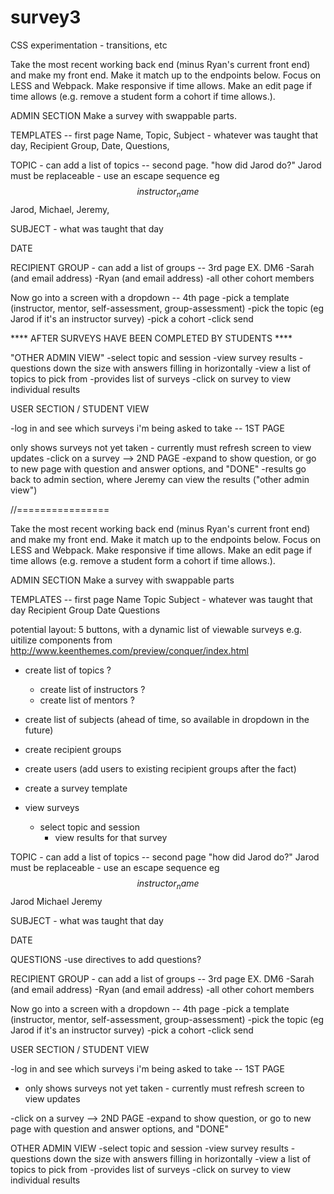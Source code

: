 # survey3

CSS experimentation - transitions, etc


Take the most recent working back end (minus Ryan's current front end) and make my front end. Make it match up to the endpoints below. Focus on LESS and Webpack. Make responsive if time allows. Make an edit page if time allows (e.g. remove a student form a cohort if time allows.).

ADMIN SECTION Make a survey with swappable parts.

TEMPLATES -- first page Name, Topic, Subject - whatever was taught that day, Recipient Group, Date, Questions,

TOPIC - can add a list of topics -- second page. "how did Jarod do?" Jarod must be replaceable - use an escape sequence eg $$instructor_name$$ Jarod, Michael, Jeremy,

SUBJECT - what was taught that day

DATE

RECIPIENT GROUP - can add a list of groups -- 3rd page EX. DM6 -Sarah (and email address) -Ryan (and email address) -all other cohort members

Now go into a screen with a dropdown -- 4th page -pick a template (instructor, mentor, self-assessment, group-assessment) -pick the topic (eg Jarod if it's an instructor survey) -pick a cohort -click send

**** AFTER SURVEYS HAVE BEEN COMPLETED BY STUDENTS ****

"OTHER ADMIN VIEW" -select topic and session -view survey results - questions down the size with answers filling in horizontally -view a list of topics to pick from -provides list of surveys -click on survey to view individual results

USER SECTION / STUDENT VIEW

-log in and see which surveys i'm being asked to take -- 1ST PAGE

only shows surveys not yet taken - currently must refresh screen to view updates
-click on a survey --> 2ND PAGE -expand to show question, or go to new page with question and answer options, and "DONE" -results go back to admin section, where Jeremy can view the results ("other admin view")



//================



Take the most recent working back end (minus Ryan's current front end) and make my front end. Make it match up to the endpoints below.
Focus on LESS and Webpack. Make responsive if time allows. Make an edit page if time allows (e.g. remove a student form a cohort if time allows.).



ADMIN SECTION
Make a survey with swappable parts

TEMPLATES  -- first page
Name
Topic
Subject - whatever was taught that day
Recipient Group
Date
Questions

potential layout: 5 buttons, with a dynamic list of viewable surveys
e.g. uitilize components from  http://www.keenthemes.com/preview/conquer/index.html
- create list of topics ?
  - create list of instructors ?
  - create list of mentors ?

- create list of subjects (ahead of time, so available in dropdown in the future)

- create recipient groups
- create users (add users to existing recipient groups after the fact)

- create a survey template

- view surveys
  - select topic and session
    - view results for that survey


TOPIC - can add a list of topics  -- second page
"how did Jarod do?"  Jarod must be replaceable - use an escape sequence eg $$instructor_name$$
Jarod
Michael
Jeremy

SUBJECT - what was taught that day

DATE

QUESTIONS
-use directives to add questions?

RECIPIENT GROUP - can add a list of groups  -- 3rd page
EX. DM6
  -Sarah (and email address)
  -Ryan (and email address)
  -all other cohort members

Now go into a screen with a dropdown  -- 4th page
-pick a template (instructor, mentor, self-assessment, group-assessment)
-pick the topic (eg Jarod if it's an instructor survey)
-pick a cohort
-click send





USER SECTION / STUDENT VIEW

-log in and see which surveys i'm being asked to take  -- 1ST PAGE
- only shows surveys not yet taken - currently must refresh screen to view updates

-click on a survey --> 2ND PAGE
  -expand to show question, or go to new page with question and answer options, and "DONE"


OTHER ADMIN VIEW
-select topic and session
-view survey results - questions down the size with answers filling in horizontally
  -view a list of topics to pick from
    -provides list of surveys
    -click on survey to view individual results
